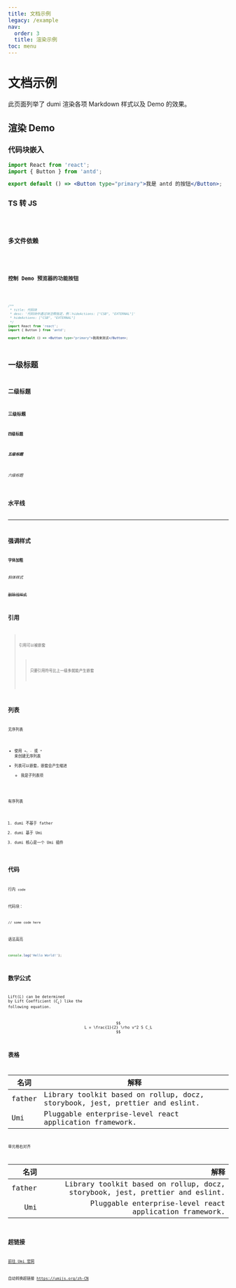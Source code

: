 ```yaml
---
title: 文档示例
legacy: /example
nav:
  order: 3
  title: 渲染示例
toc: menu
---
```


# 文档示例

此页面列举了 dumi 渲染各项 Markdown 样式以及 Demo 的效果。

## 渲染 Demo

### 代码块嵌入

```jsx
import React from 'react';
import { Button } from 'antd';

export default () => <Button type="primary">我是 antd 的按钮</Button>;
```

### TS 转 JS

<code src="./demo/typescript.tsx" />

### 多文件依赖

<code src="./demo/modal.jsx" />

### 控制 Demo 预览器的功能按钮

<code src="./demo/show-preview.tsx" hideActions='["CSB", "EXTERNAL"]' />

```jsx
/**
 * title: 代码块
 * desc: '代码块中通过块注释指定，例：hideActions: ["CSB", "EXTERNAL"]'
 * hideActions: ["CSB", "EXTERNAL"]
 */
import React from 'react';
import { Button } from 'antd';

export default () => <Button type="primary">我用来测试</Button>;
```

# 一级标题

## 二级标题

### 三级标题

#### 四级标题

##### 五级标题

###### 六级标题

## 水平线

---

## 强调样式

**字体加粗**

_斜体样式_

~~删除线样式~~

## 引用

> 引用可以被嵌套
>
> > 只要引用符号比上一级多就能产生嵌套

## 列表

无序列表

- 使用 `+`、`-` 或 `*` 来创建无序列表
- 列表可以嵌套，嵌套会产生缩进
  - 我是子列表项

有序列表

1. dumi 不基于 father
2. dumi 基于 Umi
3. dumi 核心是一个 Umi 插件

## 代码

行内 `code`

代码块：

```
// some code here
```

语法高亮

```js
console.log('Hello World!');
```

## 数学公式

Lift($L$) can be determined by Lift Coefficient ($C_L$) like the following equation.

$$
L = \frac{1}{2} \rho v^2 S C_L
$$

## 表格

| 名词   | 解释                                                                         |
| ------ | ---------------------------------------------------------------------------- |
| father | Library toolkit based on rollup, docz, storybook, jest, prettier and eslint. |
| Umi    | Pluggable enterprise-level react application framework.                      |

单元格右对齐

|   名词 |                                                                         解释 |
| -----: | ---------------------------------------------------------------------------: |
| father | Library toolkit based on rollup, docz, storybook, jest, prettier and eslint. |
|    Umi |                      Pluggable enterprise-level react application framework. |

## 超链接

[前往 Umi 官网](https://umijs.org/zh-CN)

自动转换超链接 https://umijs.org/zh-CN
